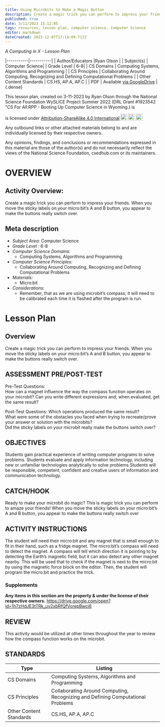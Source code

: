 ```yaml
---
title: Using Microbits to Make a Magic Button
description: Create a magic trick you can perform to impress your friends. When you move the sticky labels on your micro:bit’s A and B button, you appear to make the buttons really switch over.
published: true
date: 3/11/2023 15:12:05
tags: resources, lesson plan, computer science, Computer Science 
editor: markdown
dateCreated: 2023-12-07T17:14:09.717Z
---
```

*A Computing in X - Lesson Plan*

|-----------|-----------|
| Author/Educators |Ryan Olson |
| Subject(s) | Computer Science|
| Grade Level | 6-8|
| CS Domains | Computing Systems, Algorithms and Programming |
| CS Principles | Collaborating Around Computing, Recognizing and Defining Computational Problems |
| Other Content Standards | CS.HS, AP.A, AP.C | 
| PDF | Available [via GoogleDrive](https://drive.google.com/open?id=1gyl-d5V9l3pAG2eldlU5NR4_jqWFQIhd) |
{.dense}






This lesson plan, created on 3-11-2023 by Ryan Olson through the National Science Foundation WySLICE Project Summer 2022 (DRL Grant #1923542 "CS For All:RPP - Booting Up Computer Science in Wyoming.) is  <p xmlns:cc="http://creativecommons.org/ns#" >  is licensed under <a href="http://creativecommons.org/licenses/by-sa/4.0/?ref=chooser-v1" target="_blank" rel="license noopener noreferrer" style="display:inline-block;">Attribution-ShareAlike 4.0 International<img style="height:22px!important;margin-left:3px;vertical-align:text-bottom;" src="https://mirrors.creativecommons.org/presskit/icons/cc.svg?ref=chooser-v1"><img style="height:22px!important;margin-left:3px;vertical-align:text-bottom;" src="https://mirrors.creativecommons.org/presskit/icons/by.svg?ref=chooser-v1"><img style="height:22px!important;margin-left:3px;vertical-align:text-bottom;" src="https://mirrors.creativecommons.org/presskit/icons/sa.svg?ref=chooser-v1"></a></p>


Any outbound links or other attached materials belong to and are individually licensed by their respective owners. 


Any opinions, findings, and conclusions or recommendations expressed in this material are those of the author(s) and do not necessarily reflect the views of the National Science Foundation, cxedhub.com or its maintainers.


# OVERVIEW
## Activity Overview:  
Create a magic trick you can perform to impress your friends. When you move the sticky labels on your micro:bit’s A and B button, you appear to make the buttons really switch over.
## Meta description
+ *Subject Area:* Computer Science 
+ *Grade Level :* 6-8 
+ *Computer Science Domains:*
   + Computing Systems, Algorithms and Programming
+ *Computer Science Principles:*
   + Collaborating Around Computing, Recognizing and Defining Computational Problems
+ *Materials:* 
   + Micro:bit
+ *Considerations:*
   + Remember, that as we are using microbit’s compass;  it will need to be calibrated each time it is flashed after the program is run.


# Lesson Plan
## Overview
Create a magic trick you can perform to impress your friends. When you move the sticky labels on your micro:bit’s A and B button, you appear to make the buttons really switch over.
## ASSESSMENT PRE/POST-TEST
Pre-Test Questions:  
How can a magnet influence the way the compass function operates on your microbit?
Can you write different expressions and, when evaluated, get the same result?  


Post-Test Questions:
Which operations produced the same result?  
What were some of the obstacles you faced when trying to recreate/prove your answer or solution with the microbits?  
Did the sticky labels on your microbit really make the buttons switch over?
## OBJECTIVES
Students gain practical experience of writing computer programs to solve problems.
Students evaluate and apply information technology, including new or unfamiliar technologies analytically to solve problems
Students will be responsible, competent, confident and creative users of information and communication technology.


## CATCH/HOOK
Ready to make your microbit do magic?  This is magic trick you can perform to amaze your friends! When you move the sticky labels on your micro:bit’s A and B button, you appear to make the buttons really switch over


## ACTIVITY INSTRUCTIONS
The student will need their micro:bit and any magnet that is small enough to fit in their hand, such as a fridge magnet.  The micro:bit’s compass will need to detect the magnet. A compass will tell which direction it is pointing to by detecting the Earth’s magnetic field, but it can also detect any other magnet nearby. This will be used that to check if the magnet is next to the micro:bit by using the magnetic force block on the editor.  Then, the student will  program the micro:bit and practice the trick.


### Supplements
**Any items in this section are the property & under the license of their respective owners.**
https://drive.google.com/open?id=1h7zHdJE3tTRk_uv2xbRfQfVorepBwci6




## REVIEW
This activity would be utilized at other times throughout the year to review how the compass function works on the microbit.
## STANDARDS        
| Type | Listing | 
|-----------|-----------|
| CS Domains  | Computing Systems, Algorithms and Programming|
| CS Principles   | Collaborating Around Computing, Recognizing and Defining Computational Problems|
| Other Content Standards | CS.HS, AP.A, AP.C  |